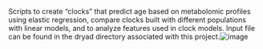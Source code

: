 Scripts to create “clocks” that predict age based on metabolomic profiles using elastic regression, compare clocks built with different populations with linear models, and to analyze features used in clock models. Input file can be found in the dryad directory associated with this project.![image](https://github.com/mphillips67/A-and-C-Metabolomic-Trajectory-Project/assets/4704496/d006e8bb-6eb7-42c0-a413-68350aa16710)

